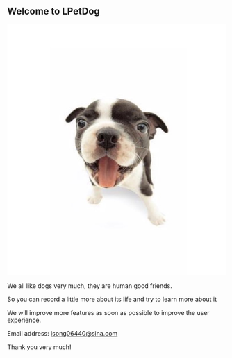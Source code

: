 ## Welcome to LPetDog

![Image](1024.png)

We all like dogs very much, they are human good friends.

So you can record a little more about its life and try to learn more about it

We will improve more features as soon as possible to improve the user experience.

Email address: isong06440@sina.com

Thank you very much!


